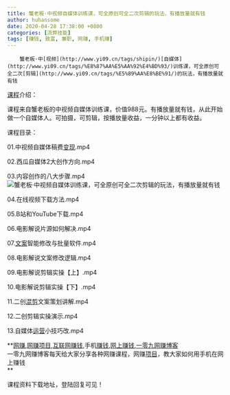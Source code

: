 ```yaml
---
title: 蟹老板·中视频自媒体训练课，可全原创可全二次剪辑的玩法，有播放量就有钱
author: huhansome
date: 2020-04-28 17:38:00 +0800
categories: [流弊技能]
tags: [赚钱, 致富, 兼职, 网赚, 手机赚]
---
```



        蟹老板·中[视频](http://www.yi09.cn/tags/shipin/)[自媒体](http://www.yi09.cn/tags/%E8%87%AA%E5%AA%92%E4%BD%93/)训练课，可全原创可全二次[剪辑](http://www.yi09.cn/tags/%E5%89%AA%E8%BE%91/)的玩法，有播放量就有钱

[课程](http://www.yi09.cn/tags/%E8%AF%BE%E7%A8%8B/)介绍：

课程来自蟹老板的中视频自媒体训练课，价值988元。有播放量就有钱，从此开始做一个自媒体人。可拍摄，可剪辑，按播放量收益，一分钟以上都有收益。

课程目录：

01.中视频自媒体稿费[变现](http://www.yi09.cn/tags/%E5%8F%98%E7%8E%B0/).mp4

02.西瓜自媒体2大创作方向.mp4

03.内容创作的八大步骤.mp4![蟹老板·中视频自媒体训练课，可全原创可全二次剪辑的玩法，有播放量就有钱](http://www.yi09.cn/zb_users/upload/2022/01/20220119191208164259072827904.jpeg)

04.在线视频下载方法.mp4

05.B站和YouTube下载.mp4

06.电影解说片源如何解决.mp4

07.[文案](http://www.yi09.cn/tags/%E6%96%87%E6%A1%88/)智能修改与批量软件.mp4

08.电影解说文案修改逻辑.mp4

09.电影解说剪辑实操【上】.mp4

10.电影解说剪辑实操【下】.mp4

11.二创[混剪](http://www.yi09.cn/tags/%E6%B7%B7%E5%89%AA/)文案策划讲解.mp4

12.二创剪辑实操演示.mp4

13.自媒体[运营](http://www.yi09.cn/tags/%E8%BF%90%E8%90%A5/)小技巧改.mp4

  

  
  
  
  
  
  
  
  
**[网赚](http://www.yi09.cn/tags/%E7%BD%91%E8%B5%9A/),[网赚项目](http://www.yi09.cn/tags/%E7%BD%91%E8%B5%9A%E9%A1%B9%E7%9B%AE/),[互联网赚钱](http://www.yi09.cn/tags/%E4%BA%92%E8%81%94%E7%BD%91%E8%B5%9A%E9%92%B1/),手机[赚钱](http://www.yi09.cn/tags/%E8%B5%9A%E9%92%B1/),[网上赚钱](http://www.yi09.cn/tags/%E7%BD%91%E4%B8%8A%E8%B5%9A%E9%92%B1/),[一零九网赚博客](http://www.yi09.cn/tags/%E4%B8%80%E9%9B%B6%E4%B9%9D%E7%BD%91%E8%B5%9A%E5%8D%9A%E5%AE%A2/)  
一零九网赚博客每天给大家分享各种网赚课程，网赚[项目](http://www.yi09.cn/tags/%E9%A1%B9%E7%9B%AE/)，教大家如何用手机在网上赚钱  
**  
  
  

课程资料下载地址，登陆回复可见！

